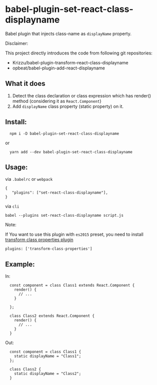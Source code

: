 # babel-plugin-set-react-class-displayname

Babel plugin that injects class-name as `displayName` property.

Disclaimer:

This project directly introduces the code from following git repositories:

* Krizzu/babel-plugin-transform-react-class-displayname
* opbeat/babel-plugin-add-react-displayname


## What it does

1. Detect the class declaration or class expression which has render() method (considering it as `React.Component`)
2. Add `displayName` class property (static property) on it.


## Install:

```
  npm i -D babel-plugin-set-react-class-displayname
```

or

```
  yarn add --dev babel-plugin-set-react-class-displayname
```

## Usage:

via `.babelrc` or `webpack`

```
{
   "plugins": ["set-react-class-displayname"],
}
```

via `cli`

```
babel --plugins set-react-class-displayname script.js
```

Note:

If You want to use this plugin with `es2015` preset, you need to install [transform class properties plugin](https://babeljs.io/docs/plugins/transform-class-properties/)

```
plugins: ['transform-class-properties']
```

## Example:

In:

```
  const component = class Class1 extends React.Component {
    render() {
      // ...
    }

  };

  class Class2 extends React.Component {
    render() {
      // ...
    }
  }
```

Out:

```
  const component = class Class1 {
    static displayName = "Class1";
  };

  class Class2 {
    static displayName = "Class2";
  }
```
